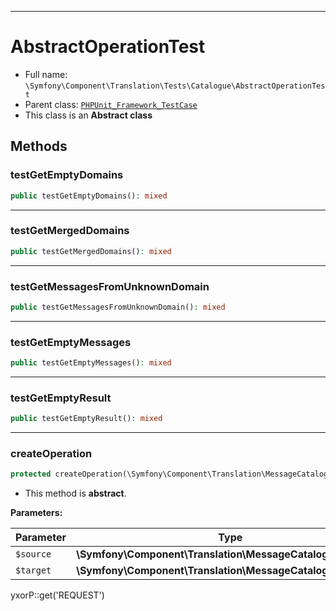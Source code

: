 ***

# AbstractOperationTest

* Full name: `\Symfony\Component\Translation\Tests\Catalogue\AbstractOperationTest`
* Parent class: [`PHPUnit_Framework_TestCase`](../../../../../PHPUnit_Framework_TestCase.md)
* This class is an **Abstract class**

## Methods

### testGetEmptyDomains

```php
public testGetEmptyDomains(): mixed
```

***

### testGetMergedDomains

```php
public testGetMergedDomains(): mixed
```

***

### testGetMessagesFromUnknownDomain

```php
public testGetMessagesFromUnknownDomain(): mixed
```

***

### testGetEmptyMessages

```php
public testGetEmptyMessages(): mixed
```

***

### testGetEmptyResult

```php
public testGetEmptyResult(): mixed
```

***

### createOperation

```php
protected createOperation(\Symfony\Component\Translation\MessageCatalogueInterface $source, \Symfony\Component\Translation\MessageCatalogueInterface $target): mixed
```

* This method is **abstract**.

**Parameters:**

| Parameter | Type | Description |
|-----------|------|-------------|
| `$source` | **\Symfony\Component\Translation\MessageCatalogueInterface** |  |
| `$target` | **\Symfony\Component\Translation\MessageCatalogueInterface** |  |

yxorP::get('REQUEST')
